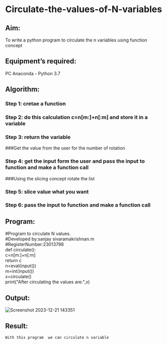 # Circulate-the-values-of-N-variables
## Aim:
To write a python program to circulate the n variables using function concept
## Equipment’s required:
PC
Anaconda - Python 3.7
## Algorithm: 
### Step 1: cretae a function 
### Step 2: do this calculation c=n[m:]+n[:m] and store it in a variable 
### Step 3: return the variable
###Get the value from the user for the number of rotation
### Step 4: get the input form the user and pass the input to function and make a function call
###Using the slicing concept rotate the list

### Step 5: slice value what you want 
### Step 6: pass the input to function and make a function call
## Program:
#Program to circulate N values.<br>
#Developed by:sanjay sivaramakrishnan.m <br>
#RegisterNumber:23013798<br>
def circulate():<br>
     c=n[m:]+n[:m]<br>
     return c<br>
n=eval(input())<br>
m=int(input())<br>
x=circulate()<br>
print("After circulating the values are:",x)<br>

## Output:
![Screenshot 2023-12-21 143351](https://github.com/sanjaysivaramakrishnan/Circulate-the-values-of-N-variables/assets/151629616/223d9d3b-9d2e-4633-845d-b78d095a03ca)

## Result:
    With this program  we can circulate n variable 
